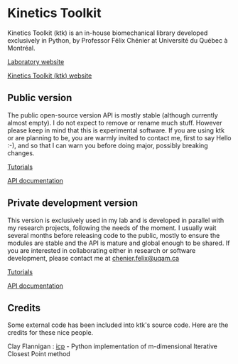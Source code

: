 
Kinetics Toolkit
================

Kinetics Toolkit (ktk) is an in-house biomechanical library developed
exclusively in Python, by Professor Félix Chénier at Université du Québec
à Montréal.

[Laboratory website](https://felixchenier.uqam.ca)

[Kinetics Toolkit (ktk) website](https://felixchenier.uqam.ca/kineticstoolkit)

Public version
--------------

The public open-source version API is mostly stable (although currently almost
empty). I do not expect to remove or rename much stuff. However please keep
in mind that this is experimental software. If you are using ktk or are
planning to be, you are warmly invited to contact me, first to say Hello :-),
and so that I can warn you before doing major, possibly breaking changes.

[Tutorials](https://felixchenier.uqam.ca/ktk_dist/tutorials)

[API documentation](https://felixchenier.uqam.ca/ktk_dist/api)


Private development version
---------------------------

This version is exclusively used in my lab and is developed in parallel with
my research projects, following the needs of the moment. I usually wait several
months before releasing code to the public, mostly to ensure the modules are
stable and the API is mature and global enough to be shared. If you are
interested in collaborating either in research or software development, please
contact me at chenier.felix@uqam.ca

[Tutorials](https://felixchenier.uqam.ca/ktk_lab/tutorials)

[API documentation](https://felixchenier.uqam.ca/ktk_lab/api)


Credits
-------

Some external code has been included into ktk's source code. Here are the
credits for these nice people.

Clay Flannigan : [icp](https://github.com/ClayFlannigan/icp) -
Python implementation of m-dimensional Iterative Closest Point method


